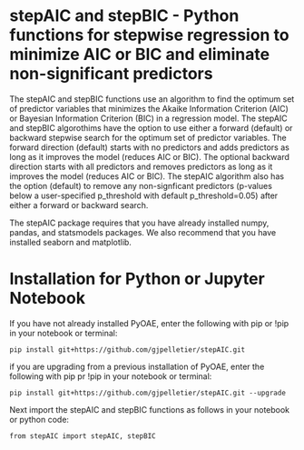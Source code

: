 
# stepAIC and stepBIC - Python functions for stepwise regression to minimize AIC or BIC and eliminate non-significant predictors

The stepAIC and stepBIC functions use an algorithm to find the optimum set of predictor variables that minimizes the Akaike Information Criterion (AIC) or Bayesian Information Criterion (BIC) in a regression model. The stepAIC and stepBIC algorothims have the option to use either a forward (default) or backward stepwise search for the optimum set of predictor variables. The forward direction (default) starts with no predictors and adds predictors as long as it improves the model (reduces AIC or BIC). The optional backward direction starts with all predictors and removes predictors as long as it improves the model (reduces AIC or BIC). The stepAIC algorithm also has the option (default) to remove any non-signficant predictors (p-values below a user-specified p_threshold with default p_threshold=0.05) after either a forward or backward search. 

The stepAIC package requires that you have already installed numpy, pandas, and statsmodels packages. We also recommend that you have installed seaborn and matplotlib.

# Installation for Python or Jupyter Notebook

If you have not already installed PyOAE, enter the following with pip or !pip in your notebook or terminal:<br>
```
pip install git+https://github.com/gjpelletier/stepAIC.git
```

if you are upgrading from a previous installation of PyOAE, enter the following with pip pr !pip in your notebook or terminal:<br>
```
pip install git+https://github.com/gjpelletier/stepAIC.git --upgrade
```

Next import the stepAIC and stepBIC functions as follows in your notebook or python code:<br>
```
from stepAIC import stepAIC, stepBIC
```
